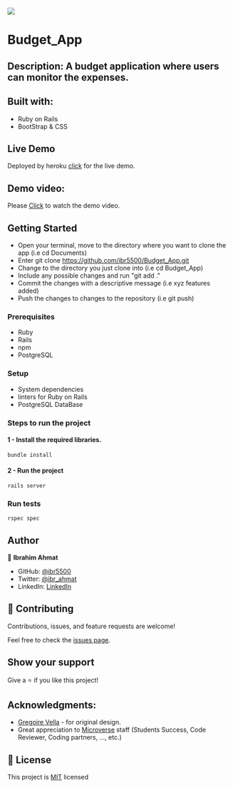 # ![](https://img.shields.io/badge/Microverse-blueviolet) 

# Budget_App

## Description: A budget application where users can monitor the expenses.

## Built with:

- Ruby on Rails
- BootStrap & CSS

## Live Demo

Deployed by heroku [click](https://egivy.herokuapp.com/) for the live demo.

## Demo video:

Please [Click](https://www.loom.com/share/09d0ffbf633241738055946b211bf6e8) to watch the demo video.

## Getting Started

- Open your terminal, move to the directory where you want to clone the app (i.e cd Documents)
- Enter git clone <https://github.com/ibr5500/Budget_App.git>
- Change to the directory you just clone into (i.e cd Budget_App)
- Include any possible changes and run "git add ."
- Commit the changes with a descriptive message (i.e xyz features added)
- Push the changes to changes to the repository (i.e git push)

### Prerequisites

- Ruby
- Rails
- npm
- PostgreSQL

### Setup

- System dependencies
- linters for Ruby on Rails
- PostgreSQL DataBase

### Steps to run the project

#### 1 - Install the required libraries.

```
bundle install
```

#### 2 - Run the project

```
rails server
```

### Run tests

```
rspec spec
```



## Author

👤 **Ibrahim Ahmat**
- GitHub: [@ibr5500](https://github.com/ibr5500)
- Twitter: [@ibr_ahmat](https://twitter.com/ibr_ahmat)
- LinkedIn: [LinkedIn](https://www.linkedin.com/in/ibrahim-ahmat/)

## 🤝 Contributing

Contributions, issues, and feature requests are welcome!

Feel free to check the [issues page](https://github.com/aimalamiri/Ruby-Catalog/issues).

## Show your support

Give a ⭐️ if you like this project!

## Acknowledgments:

- [Gregoire Vella](https://www.behance.net/gallery/19759151/Snapscan-iOs-design-and-branding?tracking_source=) - for original design.
- Great appreciation to [Microverse](www.microverse.org) staff (Students Success, Code Reviewer, Coding partners, ..., etc.)


## 📝 License

This project is [MIT](./LICENSE) licensed

